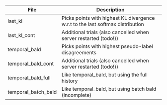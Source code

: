 File | Description
-----|--------------
last_kl | Picks points with highest KL divergence w.r.t to the last softmax distribution
last_kl_cont | Additional trials (also cancelled when server restarted (todo!))
temporal_bald | Picks points with highest pseudo-label disagreements
temporal_bald_cont | Additional trials (also cancelled when server restarted (todo!))
temporal_bald_full | Like temporal_bald, but using the full history
temporal_batch_bald | Like temporal_bald, but using batch bald (incomplete)
